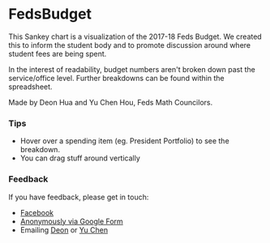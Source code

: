# FedsBudget

This Sankey chart is a visualization of the 2017-18 Feds Budget. We created this to inform the student body and to promote discussion around where student fees are being spent.

In the interest of readability, budget numbers aren't broken down past the service/office level. Further breakdowns can be found within the spreadsheet.

Made by Deon Hua and Yu Chen Hou, Feds Math Councilors.

### Tips

* Hover over a spending item (eg. President Portfolio) to see the breakdown.
* You can drag stuff around vertically


### Feedback

If you have feedback, please get in touch:

* [Facebook](https://www.facebook.com/FedsCouncilMath/)
* [Anonymously via Google Form](http://bit.ly/MathCouncilFeedback)
* Emailing [Deon](mailto:deon.hua@edu.uwaterloo.ca) or [Yu Chen](mailto:yc3hou@edu.uwaterloo.ca)


